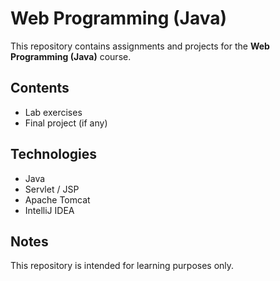 # Web Programming (Java)

This repository contains assignments and projects for the **Web Programming (Java)** course.

## Contents

- Lab exercises
- Final project (if any)

## Technologies

- Java
- Servlet / JSP
- Apache Tomcat
- IntelliJ IDEA

## Notes

This repository is intended for learning purposes only.
